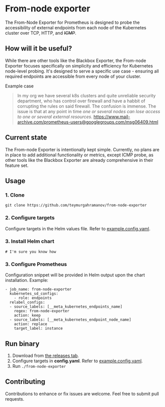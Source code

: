 # From-node exporter

The From-Node Exporter for Prometheus is designed to probe the accessibility of external endpoints from each node of the Kubernetes cluster over TCP, HTTP, and ~~ICMP~~.

## How will it be useful?

While there are other tools like the Blackbox Exporter, the From-node Exporter focuses specifically on simplicity and efficiency for Kubernetes node-level probing. It's designed to serve a specific use case - ensuring all required endpoints are accessible from every node of your cluster.

Example case
> In my org we have several k8s clusters and quite unreliable security 
department, who has control over firewall and have a habbit of corrupting the rules on said firewall. 
The confusion is immense. The issue is that at any point in time *one or 
several nodes can lose access to one or several external resources*.
https://www.mail-archive.com/prometheus-users@googlegroups.com/msg06409.html

## Current state

The From-node Exporter is intentionally kept simple. Currently, no plans are in place to add additional functionality or metrics, except ICMP probe, as other tools like the Blackbox Exporter are already comprehensive in their feature set.

## Usage
### 1. Clone

```
git clone https://github.com/teymurgahramanov/from-node-exporter
```

### 2. Configure targets

Configure targets in the Helm values file. Refer to [example.config.yaml](./example.config.yaml).

### 3. Install Helm chart

```
# I'm sure you know how
```

### 3. Configure Prometheus

Configuration snippet will be provided in Helm output upon the chart installation. Example:
```
- job_name: from-node-exporter
  kubernetes_sd_configs:
    - role: endpoints
  relabel_configs:
  - source_labels: [__meta_kubernetes_endpoints_name]
    regex: from-node-exporter
    action: keep
  - source_labels: [__meta_kubernetes_endpoint_node_name]
    action: replace
    target_label: instance
```

## Run binary

1. Download from [the releases tab](https://github.com/teymurgahramanov/from-node-exporter/releases).
2. Configure targets in __config.yaml__. Refer to [example.config.yaml](./example.config.yaml).
3. Run ```./from-node-exporter```

## Contributing
Contributions to enhance or fix issues are welcome. Feel free to submit pull requests.
